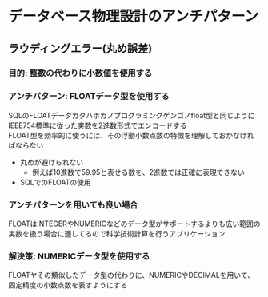 # データベース物理設計のアンチパターン
## ラウディングエラー(丸め誤差)
### 目的: 整数の代わりに小数値を使用する
### アンチパターン: FLOATデータ型を使用する
SQLのFLOATデータガタハホカノプログラミングゲンゴノfloat型と同じようにIEEE754標準に従った実数を2進数形式でエンコードする  
FLOAT型を効率的に使うには、その浮動小数点数の特徴を理解しておかなければならない

- 丸めが避けられない
    - 例えば10進数で59.95と表せる数を、2進数では正確に表現できない
- SQLでのFLOATの使用

### アンチパターンを用いても良い場合
FLOATはINTEGERやNUMERICなどのデータ型がサポートするよりも広い範囲の実数を扱う場合に適してるので科学技術計算を行うアプリケーション

### 解決策: NUMERICデータ型を使用する
FLOATヤその類似したデータ型の代わりに、NUMERICやDECIMALを用いて、固定精度の小数点数を表すようにする
